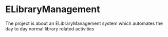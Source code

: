 # ELibraryManagement
The project is about an ELibraryManagement system which automates the day to day normal library related activities
